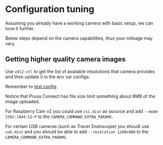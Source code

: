 # Configuration tuning

Assuming you already have a working camera with basic setup, we can tune it further.

Below steps depend on the camera capabilities, thus your mileage may vary.

## Getting higher quality camera images

Use `v4l2-ctl` to get the list of available resolutions that camera provides
and then update it in the env var configs.

Remember to [test config](./test.config.md).

Notice that Prusa Connect has file size limit something about 8MB of the image uploaded.

For Raspberry Cam v2 you could use `csi.dist` as ssource and add
`--mode 2592:1944:12:P` to the `CAMERA_COMMAND_EXTRA_PARAMS`.

For certain USB cameras (such as Tracer Endoscope) you shoudl use `usb.dist` and
you should be able to add `--resolution 1280x960` to the `CAMERA_COMMAND_EXTRA_PARAMS`.
